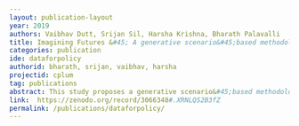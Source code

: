 ```yaml
---
layout: publication-layout
year: 2019
authors: Vaibhav Dutt, Srijan Sil, Harsha Krishna, Bharath Palavalli
title: Imagining Futures &#45; A generative scenario&#45;based methodology to improve planning and decision&#45;support systems for policymakers
categories: publication
ide: dataforpolicy
authorid: bharath, srijan, vaibhav, harsha
projectid: cplum
tag: publications
abstract: This study proposes a generative scenario&#45;based methodology to improve planning and decision support systems that help policymakers in a given urban context, to imagine futures, to advance towards integrating government functions, and to identify pathways to get there. To demonstrate the same, we developed a scenario&#45;based simulation platform, named ‘Simulogue’. The tool is set in Chennai, India, and is designed as a platform for integrated governance through a facilitated dialogue between various stakeholders involved with governing Chennai. The dialogue is based on various future scenarios that each stakeholder develops and is able to negotiate with their peers. A futures-based approach helps to improve decision-making by (i) facilitating the integration of diverse public institutions and collaboration between stakeholders by defining specific goals and evaluation parameters by stakeholders themselves and (ii) incorporating intangible data with regards their interaction and decision-making into the decision support system. Scenario&#45;based planning enables stakeholders to explore different situations they would like to plan for. It enables them to articulate their goals and constraints with respect to the functions they perform. As a result, planning outcomes can be designed that stem from policymakers themselves. To be able to do so accurately, we must capture all relevant data such as data on resource-access, control, regulation and use as well as qualitative data on interaction amongst stakeholders. Through a combination of stakeholder&#45;led workshops and developing an agent-based simulation tool, we bring together data, people, processes and constraints, presented in the form of future scenarios that policymakers must identify and work towards.
link:  https://zenodo.org/record/3066348#.XRNLQS2B3fZ
permalink: /publications/dataforpolicy/
---
```

